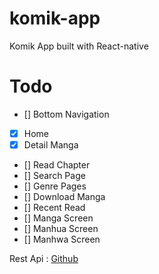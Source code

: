 # komik-app
Komik App built with React-native

# Todo
- [] Bottom Navigation
- [x] Home
- [x] Detail Manga
- [] Read Chapter
- [] Search Page
- [] Genre Pages
- [] Download Manga
- [] Recent Read
- [] Manga Screen
- [] Manhua Screen
- [] Manhwa Screen


Rest Api :
[Github](https://github.com/febryardiansyah/manga-api)
